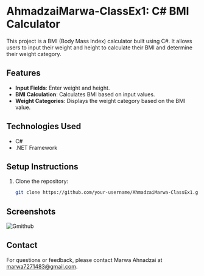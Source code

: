 # AhmadzaiMarwa-ClassEx1: C# BMI Calculator

This project is a BMI (Body Mass Index) calculator built using C#. It allows users to input their weight and height to calculate their BMI and determine their weight category.

## Features
- **Input Fields**: Enter weight and height.
- **BMI Calculation**: Calculates BMI based on input values.
- **Weight Categories**: Displays the weight category based on the BMI value.

## Technologies Used
- C#
- .NET Framework

## Setup Instructions
1. Clone the repository:
   ```sh
   git clone https://github.com/your-username/AhmadzaiMarwa-ClassEx1.git
## Screenshots
![Gmithub](https://github.com/MarwaAhnadzai/C-BMI-Calculator/assets/99272137/098a0e33-9433-45d1-882b-fc5d1fd87044)

## Contact
For questions or feedback, please contact Marwa Ahnadzai at marwa7271483@gmail.com.

